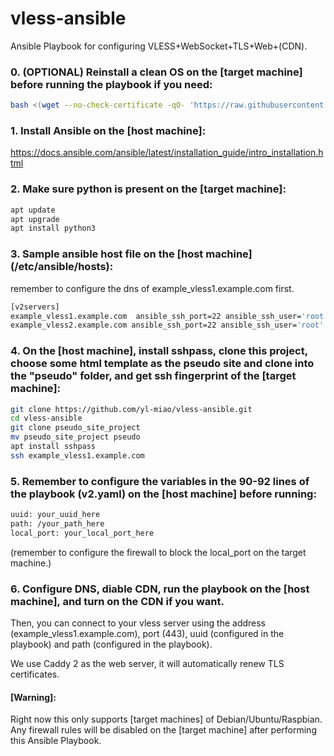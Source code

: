 # vless-ansible
Ansible Playbook for configuring VLESS+WebSocket+TLS+Web+(CDN).

### 0. (OPTIONAL) Reinstall a clean OS on the [target machine] before running the playbook if you need:

```bash
bash <(wget --no-check-certificate -qO- 'https://raw.githubusercontent.com/MoeClub/Note/master/InstallNET.sh') -d 10 -v 64 -p "customize_root_password" -port "customize_ssh_port"
```

### 1. Install Ansible on the [host machine]:

https://docs.ansible.com/ansible/latest/installation_guide/intro_installation.html


### 2. Make sure python is present on the [target machine]:

```bash
apt update
apt upgrade
apt install python3
```

### 3. Sample ansible host file on the [host machine] (/etc/ansible/hosts):

remember to configure the dns of example_vless1.example.com first.

```bash
[v2servers]
example_vless1.example.com  ansible_ssh_port=22 ansible_ssh_user='root' ansible_ssh_pass=''
example_vless2.example.com ansible_ssh_port=22 ansible_ssh_user='root' ansible_ssh_pass=''
```

### 4. On the [host machine], install sshpass, clone this project, choose some html template as the pseudo site and clone into the "pseudo" folder, and get ssh fingerprint of the [target machine]:

```bash
git clone https://github.com/yl-miao/vless-ansible.git
cd vless-ansible
git clone pseudo_site_project
mv pseudo_site_project pseudo
apt install sshpass
ssh example_vless1.example.com
```

### 5. Remember to configure the variables in the 90-92 lines of the playbook (v2.yaml) on the [host machine] before running:

```bash
uuid: your_uuid_here
path: /your_path_here
local_port: your_local_port_here
```
(remember to configure the firewall to block the local_port on the target machine.)

### 6. Configure DNS, diable CDN, run the playbook on the [host machine], and turn on the CDN if you want.

Then, you can connect to your vless server using the address (example_vless1.example.com), port (443), uuid (configured in the playbook) and path (configured in the playbook).

We use Caddy 2 as the web server, it will automatically renew TLS certificates.

#### [Warning]:

Right now this only supports [target machines] of Debian/Ubuntu/Raspbian. Any firewall rules will be disabled on the [target machine] after performing this Ansible Playbook.
